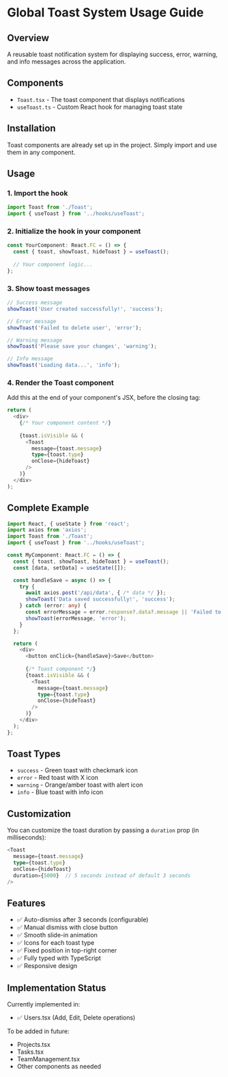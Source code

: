 # Global Toast System Usage Guide

## Overview
A reusable toast notification system for displaying success, error, warning, and info messages across the application.

## Components
- `Toast.tsx` - The toast component that displays notifications
- `useToast.ts` - Custom React hook for managing toast state

## Installation
Toast components are already set up in the project. Simply import and use them in any component.

## Usage

### 1. Import the hook
```typescript
import Toast from './Toast';
import { useToast } from '../hooks/useToast';
```

### 2. Initialize the hook in your component
```typescript
const YourComponent: React.FC = () => {
  const { toast, showToast, hideToast } = useToast();
  
  // Your component logic...
};
```

### 3. Show toast messages
```typescript
// Success message
showToast('User created successfully!', 'success');

// Error message
showToast('Failed to delete user', 'error');

// Warning message
showToast('Please save your changes', 'warning');

// Info message
showToast('Loading data...', 'info');
```

### 4. Render the Toast component
Add this at the end of your component's JSX, before the closing tag:

```typescript
return (
  <div>
    {/* Your component content */}
    
    {toast.isVisible && (
      <Toast
        message={toast.message}
        type={toast.type}
        onClose={hideToast}
      />
    )}
  </div>
);
```

## Complete Example

```typescript
import React, { useState } from 'react';
import axios from 'axios';
import Toast from './Toast';
import { useToast } from '../hooks/useToast';

const MyComponent: React.FC = () => {
  const { toast, showToast, hideToast } = useToast();
  const [data, setData] = useState([]);

  const handleSave = async () => {
    try {
      await axios.post('/api/data', { /* data */ });
      showToast('Data saved successfully!', 'success');
    } catch (error: any) {
      const errorMessage = error.response?.data?.message || 'Failed to save data';
      showToast(errorMessage, 'error');
    }
  };

  return (
    <div>
      <button onClick={handleSave}>Save</button>
      
      {/* Toast component */}
      {toast.isVisible && (
        <Toast
          message={toast.message}
          type={toast.type}
          onClose={hideToast}
        />
      )}
    </div>
  );
};
```

## Toast Types
- `success` - Green toast with checkmark icon
- `error` - Red toast with X icon  
- `warning` - Orange/amber toast with alert icon
- `info` - Blue toast with info icon

## Customization
You can customize the toast duration by passing a `duration` prop (in milliseconds):

```typescript
<Toast
  message={toast.message}
  type={toast.type}
  onClose={hideToast}
  duration={5000}  // 5 seconds instead of default 3 seconds
/>
```

## Features
- ✅ Auto-dismiss after 3 seconds (configurable)
- ✅ Manual dismiss with close button
- ✅ Smooth slide-in animation
- ✅ Icons for each toast type
- ✅ Fixed position in top-right corner
- ✅ Fully typed with TypeScript
- ✅ Responsive design

## Implementation Status
Currently implemented in:
- ✅ Users.tsx (Add, Edit, Delete operations)

To be added in future:
- Projects.tsx
- Tasks.tsx  
- TeamManagement.tsx
- Other components as needed

